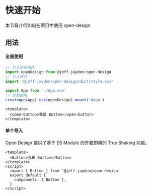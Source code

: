 # 快速开始

本节将介绍如何在项目中使用 open-design

## 用法

#### 全局使用

```` javascript
// 引入所有组件
import openDesign from @jeff-jayden/open-design
// 引入样式
import '@jeff-jayden/open-design/dist/style.css'

import App from './App.vue'
// 全局使用
createApp(App).use(openDesign).mount('#app')
````

```` vue
<template>
  <open-button>我是 Button</open-button>
</template>
````


#### 单个导入

Open Design 提供了基于 ES Module 的开箱即用的 Tree Shaking 功能。

```` vue
<template>
  <Button>我是 Button</Button>
</template>
<script>
  import { Button } from '@jeff-jayden/open-design'
  export default {
    components: { Button },
  }
</script>
````
